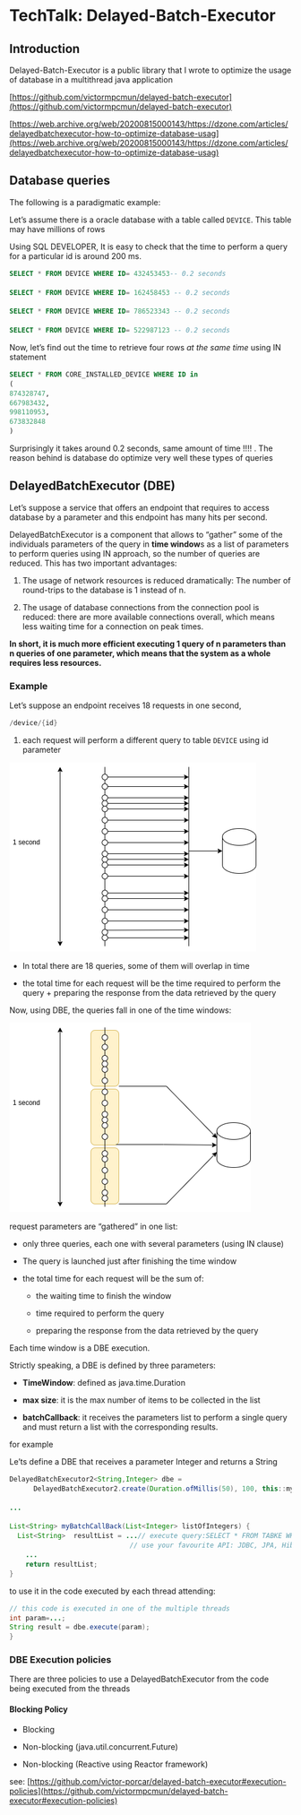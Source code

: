 # TechTalk: Delayed-Batch-Executor
 

## Introduction


Delayed-Batch-Executor is a public library that I wrote to optimize the usage of database in a multithread java application

[https://github.com/victormpcmun/delayed-batch-executor](https://github.com/victormpcmun/delayed-batch-executor)

[https://web.archive.org/web/20200815000143/https://dzone.com/articles/delayedbatchexecutor-how-to-optimize-database-usag](https://web.archive.org/web/20200815000143/https://dzone.com/articles/delayedbatchexecutor-how-to-optimize-database-usag)

## Database queries

The following is a paradigmatic example:

Let’s assume there is a oracle database with a table called `DEVICE`. This table may have millions of rows

Using SQL DEVELOPER, It is easy to check that the time to perform a query for a particular id  is around 200 ms.

```sql
SELECT * FROM DEVICE WHERE ID= 432453453-- 0.2 seconds

SELECT * FROM DEVICE WHERE ID= 162458453 -- 0.2 seconds

SELECT * FROM DEVICE WHERE ID= 786523343 -- 0.2 seconds

SELECT * FROM DEVICE WHERE ID= 522987123 -- 0.2 seconds
```

Now, let’s find out the time to retrieve four rows _at the same time_ using IN statement

```sql
SELECT * FROM CORE_INSTALLED_DEVICE WHERE ID in
(
874328747,
667983432,
998110953,
673832848
)
```

Surprisingly it takes around 0.2 seconds, same amount of time !!!! . The reason behind is database do optimize very well these types of queries

## DelayedBatchExecutor (DBE)


Let’s suppose a service that offers an endpoint that requires to access database by a parameter and this endpoint has many hits per second.

DelayedBatchExecutor is a component that allows to “gather” some of the individuals parameters of the query in **time window**s as a list of parameters to perform queries using IN approach, so the number of queries are reduced. This has two important advantages:

1.  The usage of network resources is reduced dramatically: The number of round-trips to the database is 1 instead of n.
    
2.  The usage of database connections from the connection pool is reduced: there are more available connections overall, which means less waiting time for a connection on peak times.
    

**In short, it is much more efficient executing 1 query of n parameters than n queries of one parameter, which means that the system as a whole requires less resources.**

### Example

Let’s suppose an endpoint receives 18 requests in one second,

```java
/device/{id}
```

1.  each request will perform a different query to table `DEVICE` using id parameter
    

![not using DBE](./4565991433.png)

*   In total there are 18 queries, some of them will overlap in time
    
*   the total time for each request will be the time required to perform the query + preparing the response from the data retrieved by the query
    

Now, using DBE, the queries fall in one of the time windows:

![using DBE](./4566777934.png)

request parameters are “gathered” in one list:

*   only three queries, each one with several parameters (using IN clause)
    
*   The query is launched just after finishing the time window
    
*   the total time for each request will be the sum of:
    
    *   the waiting time to finish the window
        
    *   time required to perform the query
        
    *   preparing the response from the data retrieved by the query
        

Each time window is a DBE execution.

Strictly speaking, a DBE is defined by three parameters:

*   **TimeWindow**: defined as java.time.Duration
    
*   **max size**: it is the max number of items to be collected in the list
    
*   **batchCallback**: it receives the parameters list to perform a single query and must return a list with the corresponding results.
    

for example

Le’ts define a DBE that receives a parameter Integer and returns a String

```java
DelayedBatchExecutor2<String,Integer> dbe = 
      DelayedBatchExecutor2.create(Duration.ofMillis(50), 100, this::myBatchCallBack);

...

List<String> myBatchCallBack(List<Integer> listOfIntegers) {
  List<String>  resultList = ...// execute query:SELECT * FROM TABKE WHERE ID IN (listOfIntegers.get(0), ..., listOfIntegers.get(n));
                              // use your favourite API: JDBC, JPA, Hibernate,...
	...
	return resultList;
}
```

to use it in the code executed by each thread attending:

```java
// this code is executed in one of the multiple threads
int param=...;
String result = dbe.execute(param);
}
```

### DBE Execution policies

There are three policies to use a DelayedBatchExecutor from the code being executed from the threads

#### Blocking Policy

*   Blocking
    
*   Non-blocking (java.util.concurrent.Future)
    
*   Non-blocking (Reactive using Reactor framework)
    

see: [https://github.com/victor-porcar/delayed-batch-executor#execution-policies](https://github.com/victormpcmun/delayed-batch-executor#execution-policies)
